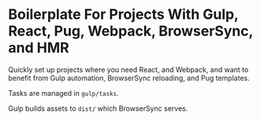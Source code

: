 # Boilerplate For Projects With Gulp, React, Pug, Webpack, BrowserSync, and HMR

Quickly set up projects where you need React, and Webpack, and want to benefit
from Gulp automation, BrowserSync reloading, and Pug templates.

Tasks are managed in `gulp/tasks`.

Gulp builds assets to `dist/` which BrowserSync serves.
